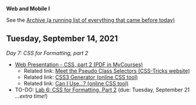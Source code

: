 **Web and Mobile I**

See the [Archive (a running list of everything that came before today)](schedule.md)

## Tuesday, September 14, 2021

*Day 7: CSS for Formatting, part 2*

- [Web Presentation - CSS, part 2 (PDF in MyCourses)](https://mycourses.rit.edu/d2l/le/content/936882/viewContent/7670908/View)
  - Related link: [Meet the Pseudo Class Selectors (CSS-Tricks website)](https://css-tricks.com/pseudo-class-selectors/)
  - Related link: [CSS3 Generator (online CSS tool)](https://css3generator.com/)
  - Related link: [Can I Use...? (online CSS tool)](https://caniuse.com/)
- TO-DO: [Lab 6: CSS for Formatting, Part 2](lab06-css-for-formatting2/instructions.md) (due: Tuesday, September 21 *...extra time!*)

